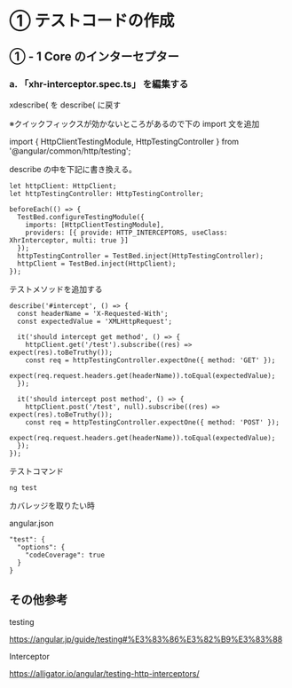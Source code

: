 # ① テストコードの作成

## ① - 1 Core のインターセプター

### a. 「xhr-interceptor.spec.ts」 を編集する

xdescribe( を describe( に戻す

※クイックフィックスが効かないところがあるので下の import 文を追加

import { HttpClientTestingModule, HttpTestingController } from '@angular/common/http/testing';

describe の中を下記に書き換える。

```
let httpClient: HttpClient;
let httpTestingController: HttpTestingController;

beforeEach(() => {
  TestBed.configureTestingModule({
    imports: [HttpClientTestingModule],
    providers: [{ provide: HTTP_INTERCEPTORS, useClass: XhrInterceptor, multi: true }]
  });
  httpTestingController = TestBed.inject(HttpTestingController);
  httpClient = TestBed.inject(HttpClient);
});
```

テストメソッドを追加する

```
describe('#intercept', () => {
  const headerName = 'X-Requested-With';
  const expectedValue = 'XMLHttpRequest';

  it('should intercept get method', () => {
    httpClient.get('/test').subscribe((res) => expect(res).toBeTruthy());
    const req = httpTestingController.expectOne({ method: 'GET' });
    expect(req.request.headers.get(headerName)).toEqual(expectedValue);
  });

  it('should intercept post method', () => {
    httpClient.post('/test', null).subscribe((res) => expect(res).toBeTruthy());
    const req = httpTestingController.expectOne({ method: 'POST' });
    expect(req.request.headers.get(headerName)).toEqual(expectedValue);
  });
});
```

テストコマンド

```
ng test
```

カバレッジを取りたい時

angular.json

```
"test": {
  "options": {
    "codeCoverage": true
  }
}
```

## その他参考

testing

https://angular.jp/guide/testing#%E3%83%86%E3%82%B9%E3%83%88

Interceptor

https://alligator.io/angular/testing-http-interceptors/
